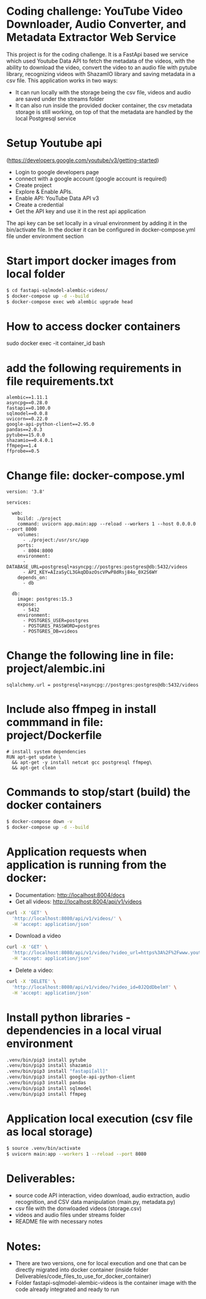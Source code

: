 # Coding challenge: YouTube Video Downloader, Audio Converter, and Metadata Extractor Web Service
This project is for the coding challenge. It is a FastApi based we service which used Youtube Data API to fetch the metadata of the videos, with the ability to download the video, convert the video to an audio file with pytube library, recognizing videos with ShazamIO library and saving metadata in a csv file. 
This application works in two ways:

* It can run locally with the storage being the csv file, videos and audio are saved under the streams folder
* It can also run inside the provided docker container, the csv metadata storage is still working, on top of that the metadata are handled by the local Postgresql service

# Setup Youtube api 
(https://developers.google.com/youtube/v3/getting-started)

- Login to google developers page
- connect with a google account (google account is required)
- Create project
- Explore & Enable APIs.
- Enable API: YouTube Data API v3
- Create a credential
- Get the API key and use it in the rest api application

The api key can be set locally in a virual environment by adding it in the bin/activate file. In the docker it can be configured in docker-compose.yml file under environment section

# Start import docker images from local folder
```sh
$ cd fastapi-sqlmodel-alembic-videos/
$ docker-compose up -d --build
$ docker-compose exec web alembic upgrade head
```

# How to access docker containers
sudo docker exec -it container_id bash

# add the following requirements in file requirements.txt
```
alembic==1.11.1
asyncpg==0.28.0
fastapi==0.100.0
sqlmodel==0.0.8
uvicorn==0.22.0
google-api-python-client==2.95.0
pandas==2.0.3
pytube==15.0.0
shazamio==0.4.0.1
ffmpeg==1.4
ffprobe==0.5
```

# Change file: docker-compose.yml
```
version: '3.8'

services:

  web:
    build: ./project
    command: uvicorn app.main:app --reload --workers 1 --host 0.0.0.0 --port 8000
    volumes:
      - ./project:/usr/src/app
    ports:
      - 8004:8000
    environment:
      - DATABASE_URL=postgresql+asyncpg://postgres:postgres@db:5432/videos
      - API_KEY=AIzaSyCL3GkqDDazOscVPwP8dRsj84o_0X2S6WY
    depends_on:
      - db

  db:
    image: postgres:15.3
    expose:
      - 5432
    environment:
      - POSTGRES_USER=postgres
      - POSTGRES_PASSWORD=postgres
      - POSTGRES_DB=videos
```

# Change the following line in file: project/alembic.ini

```
sqlalchemy.url = postgresql+asyncpg://postgres:postgres@db:5432/videos
```

# Include also ffmpeg in install commmand in file: project/Dockerfile

```
# install system dependencies
RUN apt-get update \
  && apt-get -y install netcat gcc postgresql ffmpeg\
  && apt-get clean
```

# Commands to stop/start (build) the docker containers
```sh
$ docker-compose down -v
$ docker-compose up -d --build
```

# Application requests when application is running from the docker: 
* Documentation: [http://localhost:8004/docs](http://localhost:8004/docs)
* Get all videos: [http://localhost:8004/api/v1/videos](http://localhost:8004/api/v1/videos)

```sh
curl -X 'GET' \
  'http://localhost:8080/api/v1/videos/' \
  -H 'accept: application/json'
```

* Download a video

```sh
curl -X 'GET' \
  'http://localhost:8080/api/v1/video/?video_url=https%3A%2F%2Fwww.youtube.com%2Fwatch%3Fv%3D0J2QdDbelmY' \
  -H 'accept: application/json'
```

* Delete a video: 

```sh
curl -X 'DELETE' \
  'http://localhost:8080/api/v1/video/?video_id=0J2QdDbelmY' \
  -H 'accept: application/json'
```

# Install python libraries - dependencies in a local virual environment
```sh
.venv/bin/pip3 install pytube
.venv/bin/pip3 install shazamio
.venv/bin/pip3 install "fastapi[all]"
.venv/bin/pip3 install google-api-python-client
.venv/bin/pip3 install pandas
.venv/bin/pip3 install sqlmodel
.venv/bin/pip3 install ffmpeg
```

# Application local execution (csv file as local storage)
```sh
$ source .venv/bin/activate
$ uvicorn main:app --workers 1 --reload --port 8080
```

# Deliverables:
* source code API interaction, video download, audio extraction, audio recognition, and CSV data manipulation (main.py, metadata.py) 
* csv file with the donwloaded videos (storage.csv)
* videos and audio files under streams folder
* README file with necessary notes

# Notes:
* There are two versions, one for local execution and one that can be directly migrated into docker container (inside folder Deliverables/code_files_to_use_for_docker_container)
* Folder fastapi-sqlmodel-alembic-videos is the container image with the code already integrated and ready to run